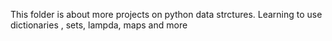 This folder is about more projects on python data strctures. Learning to use dictionaries , sets, lampda, maps and more
